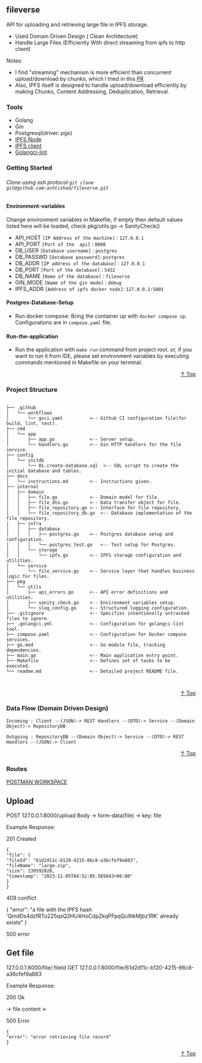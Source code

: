 ## fileverse

API for uploading and retrieving large file in IPFS storage.

* Used Domain Driven Design ( Clean Architecture)
* Handle Large Files (Efficiently With direct streaming from ipfs to http client)

Notes:
* I find "streaming" mechanism is more efficient than concurrent upload/download by chunks,
which I tried in this [PR](https://github.com/ashtishad/fileverse/pull/5)
* Also, IPFS itself is designed to handle upload/download efficiently by making Chunks, Content Addressing,
  Deduplication, Retrieval.

### Tools

* Golang
* Gin
* Postgresql(driver: pgx)
* [IPFS Node](https://github.com/ipfs/kubo)
* [IPFS client](https://pkg.go.dev/github.com/ipfs/go-ipfs-api)
* [Golangci-lint](https://golangci-lint.run/)


<!-- GETTING STARTED -->

### Getting Started

###### Clone using ssh protocol `git clone git@github.com:ashtishad/fileverse.git`

#### Environment-variables

Change environment variables in Makefile, if empty then default values listed here will be loaded, check
pkg/utils.go -> SanityCheck()

- API_HOST      `[IP Address of the machine]` : `127.0.0.1`
- API_PORT      `[Port of the  api]` : `8000`
- DB_USER       `[Database username]` : `postgres`
- DB_PASSWD     `[Database password]`: `postgres`
- DB_ADDR       `[IP address of the database]` : `127.0.0.1`
- DB_PORT       `[Port of the database]` : `5432`
- DB_NAME       `[Name of the database]` : `fileverse`
- GIN_MODE      `[Name of the gin mode]` : `debug`
- IPFS_ADDR     `[Address of ipfs docker node]`: `127.0.0.1:5001`

#### Postgres-Database-Setup

* Run docker compose: Bring the container up with `docker compose up`. Configurations are in `compose.yaml` file.


#### Run-the-application

* Run the application with `make run` command from project root. or, if you want to run it from IDE, please set
  environment variables by executing commands mentioned in Makefile on your terminal.

<p align="right"><a href="#fileverse">↑ Top</a></p>

<!-- Project Structure -->

### Project Structure
```

├── .github                    
│   └── workflows              
│       └── goci.yaml          <-- Github CI configuration file(for build, lint, test).
├── cmd                        
│   └── app                    
│       ├── app.go             <-- Server setup.
│       └── handlers.go        <-- Gin HTTP handlers for the file service.
├── config                     
│   └── initdb                 
│       └── 01.create-database.sql  <-- SQL script to create the initial database and tables.
├── docs                       
│   └── instructions.md        <-- Instructions given.
├── internal                   
│   ├── domain                 
│   │   ├── file.go            <-- Domain model for file.
│   │   ├── file_dto.go        <-- Data transfer object for file.
│   │   ├── file_repository.go <-- Interface for file repository.
│   │   └── file_repository_db.go  <-- Database implementation of the file repository.
│   ├── infra                  
│   │   ├── database           
│   │   │   ├── postgres.go    <-- Postgres database setup and configuration.
│   │   │   └── postgres_test.go   <-- Test setup for Postgres.
│   │   └── storage           
│   │       └── ipfs.go        <-- IPFS storage configuration and utilities.
│   └── service               
│       └── file_service.go    <-- Service layer that handles business logic for files.
├── pkg                       
│   └── utils                 
│       ├── api_errors.go      <-- API error definitions and utilities.
│       ├── sanity_check.go    <-- Environment variables setup.
│       └── slog_config.go     <-- Structured logging configuration.
├── .gitignore                 <-- Specifies intentionally untracked files to ignore.
├── .golangci.yml              <-- Configuration for golangci-lint tool.
├── compose.yaml               <-- Configuration for Docker compose services.
├── go.mod                     <-- Go module file, tracking dependencies.
├── main.go                    <-- Main application entry point.
├── Makefile                   <-- Defines set of tasks to be executed.
└── readme.md                  <-- Detailed project README file.



```

<p align="right"><a href="#fileverse">↑ Top</a></p>

<!-- Data Flow (Hexagonal architecture) -->

### Data Flow (Domain Driven Design)

    Incoming : Client --(JSON)-> REST Handlers --(DTO)-> Service --(Domain Object)-> RepositoryDB

    Outgoing : RepositoryDB --(Domain Object)-> Service --(DTO)-> REST Handlers --(JSON)-> Client

<p align="right"><a href="#fileverse">↑ Top</a></p>

### Routes

[POSTMAN WORKSPACE](https://www.postman.com/altimetry-cosmonaut-1609324/workspace/fileverse)

## Upload

POST 127.0.0.1:8000/upload
Body -> form-data(file) -> key: file

Example Response:

201 Created
```
{
"file": {
"fileId": "61d2d11c-b120-4215-86c8-a36cfef9a883",
"fileName": "large.zip",
"size": 139592028,
"timestamp": "2023-11-05T04:52:05.565843+06:00"
}
}
```

409 conflict

{
"error": "a file with the IPFS hash 'QmdDs4dzfRTo225qsQ2HU4HoCdpZkqPFpqQu9tkMjbz1RK' already exists"
}

500 error


## Get file

127.0.0.1:8000/file/:fileId
GET 127.0.0.1:8000/file/61d2d11c-b120-4215-86c8-a36cfef9a883

Example Response:

200 Ok

-> file content <-


500 Error
```
{
"error": "error retrieving file record"
}
```

<p align="right"><a href="#fileverse">↑ Top</a></p>
